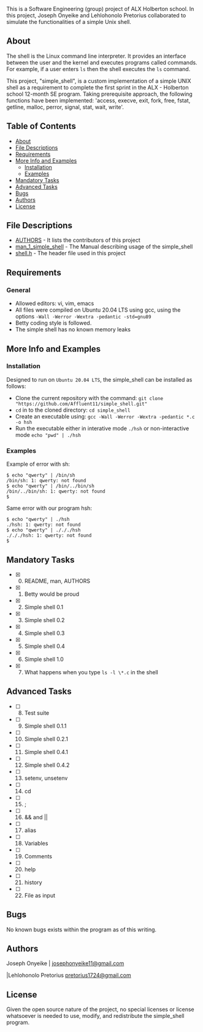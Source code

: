 This is a Software Engineering (group) project of ALX Holberton school. In this project, 
Joseph Onyeike and Lehlohonolo Pretorius collaborated to simulate the functionalities of a simple Unix shell.

## About
The shell is the Linux command line interpreter. It provides an interface between the user and the kernel and executes programs called commands. For example, if a user enters `ls` then the shell executes the `ls` command.

This project, "simple_shell", is a custom implementation of a simple UNIX shell as a requirement to complete the first sprint in the ALX - Holberton school 12-month SE program. Taking prerequisite approach, the following functions have been implemented: 'access, execve, exit, fork, free, fstat, getline, malloc, perror, signal, stat, wait, write'.

## Table of Contents
* [About](#About)
* [File Descriptions](#File-Descriptions)
* [Requirements](#Requirements)
* [More Info and Examples](#More-Info-and-Examples)
	* [Installation](#Installation)
	* [Examples](#Examples)
* [Mandatory Tasks](#Mandatory-Tasks)
* [Advanced Tasks](#Advanced-Tasks)
* [Bugs](#Bugs)
* [Authors](Authors)
* [License](#License)

## File Descriptions
* [AUTHORS](AUTHORS) - It lists the contributors of this project
* [man_1_simple_shell](man_1_simple_shell) - The Manual describing usage of the simple_shell
* [shell.h](shell.h) - The header file used in this project

## Requirements
### General
 - Allowed editors: vi, vim, emacs
 - All files were compiled on Ubuntu 20.04 LTS using gcc, using the options `-Wall -Werror -Wextra -pedantic -std=gnu89`
 - Betty coding style is followed.
 - The simple shell has no known memory leaks

## More Info and Examples
### Installation
Designed to run on `Ubuntu 20.04 LTS`, the simple_shell can be installed as follows:
 * Clone the current repository with the command: ```git clone "https://github.com/Affluent11/simple_shell.git"```
 * `cd` in to the cloned directory: ```cd simple_shell```
 * Create an executable using: ```gcc -Wall -Werror -Wextra -pedantic *.c -o hsh```
 * Run the executable either in interative mode `./hsh` or non-interactive mode `echo "pwd" | ./hsh`

### Examples
Example of error with sh:
```
$ echo "qwerty" | /bin/sh
/bin/sh: 1: qwerty: not found
$ echo "qwerty" | /bin/../bin/sh
/bin/../bin/sh: 1: qwerty: not found
$
```
Same error with our program hsh:
```
$ echo "qwerty" | ./hsh
./hsh: 1: qwerty: not found
$ echo "qwerty" | ./././hsh
./././hsh: 1: qwerty: not found
$
```
## Mandatory Tasks
 - [x] 0. README, man, AUTHORS
 - [x] 1. Betty would be proud
 - [x] 2. Simple shell 0.1
 - [x] 3. Simple shell 0.2
 - [x] 4. Simple shell 0.3
 - [x] 5. Simple shell 0.4
 - [x] 6. Simple shell 1.0
 - [x] 7. What happens when you type `ls -l \*.c` in the shell
## Advanced Tasks
 - [ ] 8. Test suite
 - [ ] 9. Simple shell 0.1.1
 - [ ] 10. Simple shell 0.2.1
 - [ ] 11. Simple shell 0.4.1
 - [ ] 12. Simple shell 0.4.2
 - [ ] 13. setenv, unsetenv
 - [ ] 14. cd
 - [ ] 15. ;
 - [ ] 16. && and ||
 - [ ] 17. alias
 - [ ] 18. Variables
 - [ ] 19. Comments
 - [ ] 20. help
 - [ ] 21. history
 - [ ] 22. File as input 
## Bugs
No known bugs exists within the program as of this writing.

## Authors
Joseph Onyeike | [josephonyeike11@gmail.com](https://https://github.com/Affluent11)

 |Lehlohonolo Pretorius [pretorius1724@gmail.com](https://github.com/Lehlohonol)

## License
Given the open source nature of the project, no special licenses or license whatsoever is needed to use, modify, and redistribute the simple_shell program.

